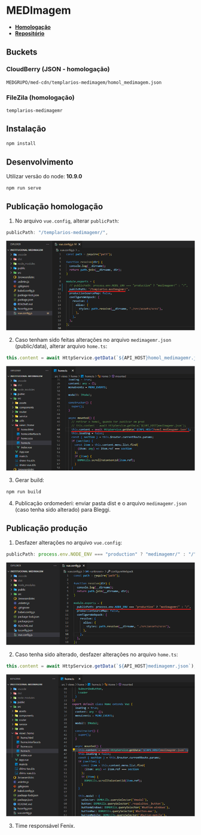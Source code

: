 # MEDImagem

- **[Homologação](http://desenv.ordomederi.com/templarios-medimagemr/#/)**
- **[Repositório](https://github.com/MEDGRUPOGIT/institucional-medimagem)**

## Buckets

### CloudBerry (JSON - homologação)

```
MEDGRUPO/med-cdn/templarios-medimagem/homol_medimagem.json
```

### FileZila (homologação)

```
templarios-medimagemr
```

## Instalação

```bash
npm install
```

## Desenvolvimento

Utilizar versão do node: **10.9.0**

```
npm run serve
```

## Publicação homologação

1. No arquivo `vue.config`, alterar `publicPath`:

```javascript
publicPath: "/templarios-medimagemr/",
```

![](../../static/img/docs/medimagem/medimagem-vue-config.png)

2. Caso tenham sido feitas alterações no arquivo `medimagemr.json` (public/data), alterar arquivo `home.ts`:

```javascript
this.content = await HttpService.getData(`${API_HOST}homol_medimagemr.json`);
```

![](../../static/img/docs/medimagem/medimagem-home-ts.png)

3. Gerar build:

```bash
npm run build
```

4. Publicação ordomederi: enviar pasta dist e o arquivo `medimagemr.json` (caso tenha sido alterado) para Bleggi.

## Publicação produção

1. Desfazer alterações no arquivo `vue.config`:

```javascript
publicPath: process.env.NODE_ENV === "production" ? "medimagemr/" : "/",
```

![](../../static/img/docs/medimagem/medimagem-vue-config-undo.png)

2. Caso tenha sido alterado, desfazer alterações no arquivo `home.ts`:

```javascript
this.content = await HttpService.getData(`${API_HOST}medimagemr.json`);
```

![](../../static/img/docs/medimagem/medimagem-home-ts-undo.png)

3. Time responsável Fenix.
